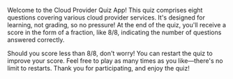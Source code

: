 Welcome to the Cloud Provider Quiz App! This quiz comprises eight questions covering various cloud provider services. It's designed for learning, not grading, so no pressure! At the end of the quiz, you'll receive a score in the form of a fraction, like 8/8, indicating the number of questions answered correctly.

Should you score less than 8/8, don't worry! You can restart the quiz to improve your score. Feel free to play as many times as you like—there's no limit to restarts. Thank you for participating, and enjoy the quiz!
